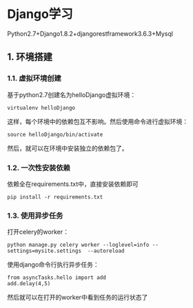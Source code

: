 #  Django学习

Python2.7+Django1.8.2+djangorestframework3.6.3+Mysql

## 1. 环境搭建

### 1.1. 虚拟环境创建

基于python2.7创建名为helloDjango虚拟环境：
```
virtualenv helloDjango
```

这样，每个环境中的依赖包互不影响。然后使用命令进行虚拟环境：

```
source helloDjango/bin/activate
```
然后，就可以在环境中安装独立的依赖包了。

### 1.2. 一次性安装依赖

依赖全在requirements.txt中，直接安装依赖即可
```
pip install -r requirements.txt
```

### 1.3. 使用异步任务

打开celery的worker：

```
python manage.py celery worker --loglevel=info --settings=mysite.settings  --autoreload
```

使用django命令行执行异步任务：

```
from asyncTasks.hello import add
add.delay(4,5)
```

然后就可以在打开的worker中看到任务的运行状态了